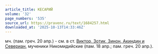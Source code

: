 ```yaml
---
article_title: КЕСАРИЙ
volume: '32'
page_numbers: '535'
source_url: https://pravenc.ru/text/1684257.html
downloaded_at: '2025-10-13T14:33:46Z'
---
```


мч. (пам. греч. 20 апр.) - см. в ст. [Виктор, Зотик, Зинон, Акиндин и Севериан](<https://pravenc.ru/text/Виктор  Зотик  Зинон  Акиндин и Севериан.html>), мученики Никомидийские (пам. 18 апр.; пам. греч. 20 апр.).
